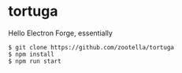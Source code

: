 # tortuga
Hello Electron Forge, essentially

```
$ git clone https://github.com/zootella/tortuga
$ npm install
$ npm run start
```



